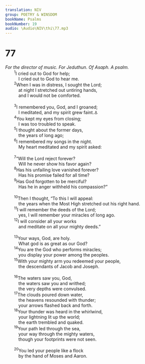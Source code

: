 ```yaml
---
translation: NIV
group: POETRY & WINSDOM
bookName: Psalms 
bookNumber: 19
audio: \Audio\NIV\thi\77.mp3
---
```


<div class="title"><h1>77</h1><i>For the director of music. For Jeduthun. Of Asaph. A psalm.</i></div>
<span class="verse thi_77_1">  <sup>1</sup>I cried out to God for help; <br/>   I cried out to God to hear me. <br/></span>
<span class="verse thi_77_2">  <sup>2</sup>When I was in distress, I sought the Lord; <br/>   at night I stretched out untiring hands, <br/>   and I would not be comforted. <br/><br/></span>
<span class="verse thi_77_3">  <sup>3</sup>I remembered you, God, and I groaned; <br/>   I meditated, and my spirit grew faint.<a data-toggle="tooltip" data-placement="bottom" title="The Hebrew has Selah (a word of uncertain meaning) here and at the end of verses 9 and 15.">⚓</a><br/></span>
<span class="verse thi_77_4">  <sup>4</sup>You kept my eyes from closing; <br/>   I was too troubled to speak. <br/></span>
<span class="verse thi_77_5">  <sup>5</sup>I thought about the former days, <br/>   the years of long ago; <br/></span>
<span class="verse thi_77_6">  <sup>6</sup>I remembered my songs in the night. <br/>   My heart meditated and my spirit asked: <br/><br/></span>
<span class="verse thi_77_7">  <sup>7</sup>“Will the Lord reject forever? <br/>   Will he never show his favor again? <br/></span>
<span class="verse thi_77_8">  <sup>8</sup>Has his unfailing love vanished forever? <br/>   Has his promise failed for all time? <br/></span>
<span class="verse thi_77_9">  <sup>9</sup>Has God forgotten to be merciful? <br/>   Has he in anger withheld his compassion?” <br/><br/></span>
<span class="verse thi_77_10">  <sup>10</sup>Then I thought, “To this I will appeal: <br/>   the years when the Most High stretched out his right hand. <br/></span>
<span class="verse thi_77_11">  <sup>11</sup>I will remember the deeds of the Lord; <br/>   yes, I will remember your miracles of long ago. <br/></span>
<span class="verse thi_77_12">  <sup>12</sup>I will consider all your works <br/>   and meditate on all your mighty deeds.” <br/><br/></span>
<span class="verse thi_77_13">  <sup>13</sup>Your ways, God, are holy. <br/>   What god is as great as our God? <br/></span>
<span class="verse thi_77_14">  <sup>14</sup>You are the God who performs miracles; <br/>   you display your power among the peoples. <br/></span>
<span class="verse thi_77_15">  <sup>15</sup>With your mighty arm you redeemed your people, <br/>   the descendants of Jacob and Joseph. <br/><br/></span>
<span class="verse thi_77_16">  <sup>16</sup>The waters saw you, God, <br/>   the waters saw you and writhed; <br/>   the very depths were convulsed. <br/></span>
<span class="verse thi_77_17">  <sup>17</sup>The clouds poured down water, <br/>   the heavens resounded with thunder; <br/>   your arrows flashed back and forth. <br/></span>
<span class="verse thi_77_18">  <sup>18</sup>Your thunder was heard in the whirlwind, <br/>   your lightning lit up the world; <br/>   the earth trembled and quaked. <br/></span>
<span class="verse thi_77_19">  <sup>19</sup>Your path led through the sea, <br/>   your way through the mighty waters, <br/>   though your footprints were not seen. <br/><br/></span>
<span class="verse thi_77_20">  <sup>20</sup>You led your people like a flock <br/>   by the hand of Moses and Aaron. <br/></span>

